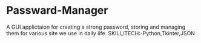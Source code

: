 # Passward-Manager
A GUI applictaion for creating a strong password, storing and managing them for various site we use in daily life. 
SKILL/TECH:-Python,Tkinter,JSON
